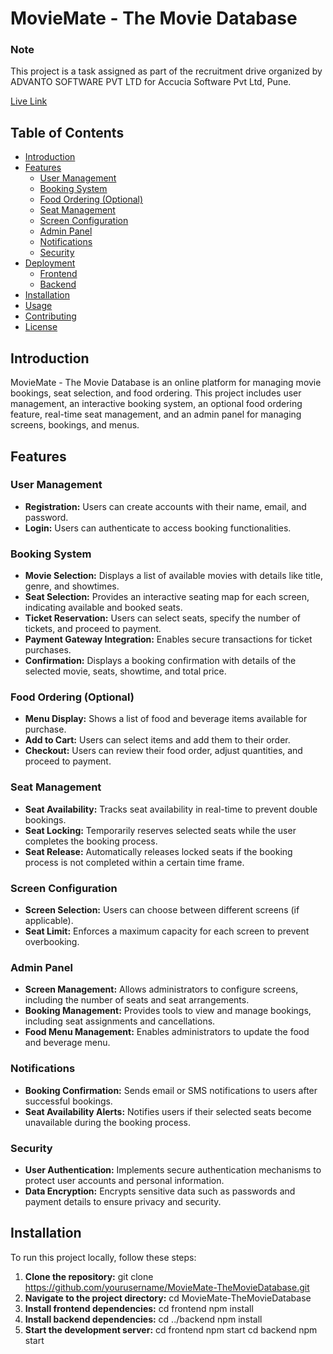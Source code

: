 # MovieMate - The Movie Database

### Note
This project is a task assigned as part of the recruitment drive organized by ADVANTO SOFTWARE PVT LTD for Accucia Software Pvt Ltd, Pune.

[Live Link](https://www.themoviedb.org/)

## Table of Contents
- [Introduction](#introduction)
- [Features](#features)
  - [User Management](#user-management)
  - [Booking System](#booking-system)
  - [Food Ordering (Optional)](#food-ordering-optional)
  - [Seat Management](#seat-management)
  - [Screen Configuration](#screen-configuration)
  - [Admin Panel](#admin-panel)
  - [Notifications](#notifications)
  - [Security](#security)
- [Deployment](#deployment)
  - [Frontend](#frontend)
  - [Backend](#backend)
- [Installation](#installation)
- [Usage](#usage)
- [Contributing](#contributing)
- [License](#license)

## Introduction

MovieMate - The Movie Database is an online platform for managing movie bookings, seat selection, and food ordering. This project includes user management, an interactive booking system, an optional food ordering feature, real-time seat management, and an admin panel for managing screens, bookings, and menus.

## Features

### User Management
- **Registration:** Users can create accounts with their name, email, and password.
- **Login:** Users can authenticate to access booking functionalities.

### Booking System
- **Movie Selection:** Displays a list of available movies with details like title, genre, and showtimes.
- **Seat Selection:** Provides an interactive seating map for each screen, indicating available and booked seats.
- **Ticket Reservation:** Users can select seats, specify the number of tickets, and proceed to payment.
- **Payment Gateway Integration:** Enables secure transactions for ticket purchases.
- **Confirmation:** Displays a booking confirmation with details of the selected movie, seats, showtime, and total price.

### Food Ordering (Optional)
- **Menu Display:** Shows a list of food and beverage items available for purchase.
- **Add to Cart:** Users can select items and add them to their order.
- **Checkout:** Users can review their food order, adjust quantities, and proceed to payment.

### Seat Management
- **Seat Availability:** Tracks seat availability in real-time to prevent double bookings.
- **Seat Locking:** Temporarily reserves selected seats while the user completes the booking process.
- **Seat Release:** Automatically releases locked seats if the booking process is not completed within a certain time frame.

### Screen Configuration
- **Screen Selection:** Users can choose between different screens (if applicable).
- **Seat Limit:** Enforces a maximum capacity for each screen to prevent overbooking.

### Admin Panel
- **Screen Management:** Allows administrators to configure screens, including the number of seats and seat arrangements.
- **Booking Management:** Provides tools to view and manage bookings, including seat assignments and cancellations.
- **Food Menu Management:** Enables administrators to update the food and beverage menu.

### Notifications
- **Booking Confirmation:** Sends email or SMS notifications to users after successful bookings.
- **Seat Availability Alerts:** Notifies users if their selected seats become unavailable during the booking process.

### Security
- **User Authentication:** Implements secure authentication mechanisms to protect user accounts and personal information.
- **Data Encryption:** Encrypts sensitive data such as passwords and payment details to ensure privacy and security.

## Installation

To run this project locally, follow these steps:

1. **Clone the repository:**
   git clone https://github.com/yourusername/MovieMate-TheMovieDatabase.git
2. **Navigate to the project directory:**
   cd MovieMate-TheMovieDatabase
3. **Install frontend dependencies:**
   cd frontend
   npm install
4. **Install backend dependencies:**
   cd ../backend
   npm install
5. **Start the development server:**
   cd frontend
   npm start
   cd backend
   npm start




